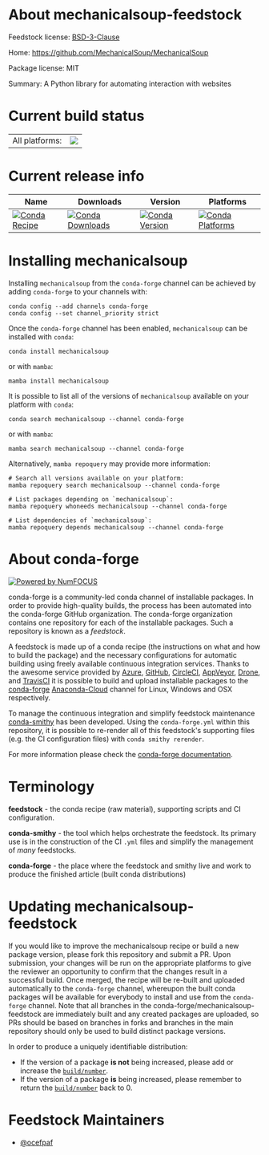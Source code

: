 About mechanicalsoup-feedstock
==============================

Feedstock license: [BSD-3-Clause](https://github.com/conda-forge/mechanicalsoup-feedstock/blob/main/LICENSE.txt)

Home: https://github.com/MechanicalSoup/MechanicalSoup

Package license: MIT

Summary: A Python library for automating interaction with websites

Current build status
====================


<table><tr><td>All platforms:</td>
    <td>
      <a href="https://dev.azure.com/conda-forge/feedstock-builds/_build/latest?definitionId=3077&branchName=main">
        <img src="https://dev.azure.com/conda-forge/feedstock-builds/_apis/build/status/mechanicalsoup-feedstock?branchName=main">
      </a>
    </td>
  </tr>
</table>

Current release info
====================

| Name | Downloads | Version | Platforms |
| --- | --- | --- | --- |
| [![Conda Recipe](https://img.shields.io/badge/recipe-mechanicalsoup-green.svg)](https://anaconda.org/conda-forge/mechanicalsoup) | [![Conda Downloads](https://img.shields.io/conda/dn/conda-forge/mechanicalsoup.svg)](https://anaconda.org/conda-forge/mechanicalsoup) | [![Conda Version](https://img.shields.io/conda/vn/conda-forge/mechanicalsoup.svg)](https://anaconda.org/conda-forge/mechanicalsoup) | [![Conda Platforms](https://img.shields.io/conda/pn/conda-forge/mechanicalsoup.svg)](https://anaconda.org/conda-forge/mechanicalsoup) |

Installing mechanicalsoup
=========================

Installing `mechanicalsoup` from the `conda-forge` channel can be achieved by adding `conda-forge` to your channels with:

```
conda config --add channels conda-forge
conda config --set channel_priority strict
```

Once the `conda-forge` channel has been enabled, `mechanicalsoup` can be installed with `conda`:

```
conda install mechanicalsoup
```

or with `mamba`:

```
mamba install mechanicalsoup
```

It is possible to list all of the versions of `mechanicalsoup` available on your platform with `conda`:

```
conda search mechanicalsoup --channel conda-forge
```

or with `mamba`:

```
mamba search mechanicalsoup --channel conda-forge
```

Alternatively, `mamba repoquery` may provide more information:

```
# Search all versions available on your platform:
mamba repoquery search mechanicalsoup --channel conda-forge

# List packages depending on `mechanicalsoup`:
mamba repoquery whoneeds mechanicalsoup --channel conda-forge

# List dependencies of `mechanicalsoup`:
mamba repoquery depends mechanicalsoup --channel conda-forge
```


About conda-forge
=================

[![Powered by
NumFOCUS](https://img.shields.io/badge/powered%20by-NumFOCUS-orange.svg?style=flat&colorA=E1523D&colorB=007D8A)](https://numfocus.org)

conda-forge is a community-led conda channel of installable packages.
In order to provide high-quality builds, the process has been automated into the
conda-forge GitHub organization. The conda-forge organization contains one repository
for each of the installable packages. Such a repository is known as a *feedstock*.

A feedstock is made up of a conda recipe (the instructions on what and how to build
the package) and the necessary configurations for automatic building using freely
available continuous integration services. Thanks to the awesome service provided by
[Azure](https://azure.microsoft.com/en-us/services/devops/), [GitHub](https://github.com/),
[CircleCI](https://circleci.com/), [AppVeyor](https://www.appveyor.com/),
[Drone](https://cloud.drone.io/welcome), and [TravisCI](https://travis-ci.com/)
it is possible to build and upload installable packages to the
[conda-forge](https://anaconda.org/conda-forge) [Anaconda-Cloud](https://anaconda.org/)
channel for Linux, Windows and OSX respectively.

To manage the continuous integration and simplify feedstock maintenance
[conda-smithy](https://github.com/conda-forge/conda-smithy) has been developed.
Using the ``conda-forge.yml`` within this repository, it is possible to re-render all of
this feedstock's supporting files (e.g. the CI configuration files) with ``conda smithy rerender``.

For more information please check the [conda-forge documentation](https://conda-forge.org/docs/).

Terminology
===========

**feedstock** - the conda recipe (raw material), supporting scripts and CI configuration.

**conda-smithy** - the tool which helps orchestrate the feedstock.
                   Its primary use is in the construction of the CI ``.yml`` files
                   and simplify the management of *many* feedstocks.

**conda-forge** - the place where the feedstock and smithy live and work to
                  produce the finished article (built conda distributions)


Updating mechanicalsoup-feedstock
=================================

If you would like to improve the mechanicalsoup recipe or build a new
package version, please fork this repository and submit a PR. Upon submission,
your changes will be run on the appropriate platforms to give the reviewer an
opportunity to confirm that the changes result in a successful build. Once
merged, the recipe will be re-built and uploaded automatically to the
`conda-forge` channel, whereupon the built conda packages will be available for
everybody to install and use from the `conda-forge` channel.
Note that all branches in the conda-forge/mechanicalsoup-feedstock are
immediately built and any created packages are uploaded, so PRs should be based
on branches in forks and branches in the main repository should only be used to
build distinct package versions.

In order to produce a uniquely identifiable distribution:
 * If the version of a package **is not** being increased, please add or increase
   the [``build/number``](https://docs.conda.io/projects/conda-build/en/latest/resources/define-metadata.html#build-number-and-string).
 * If the version of a package **is** being increased, please remember to return
   the [``build/number``](https://docs.conda.io/projects/conda-build/en/latest/resources/define-metadata.html#build-number-and-string)
   back to 0.

Feedstock Maintainers
=====================

* [@ocefpaf](https://github.com/ocefpaf/)

